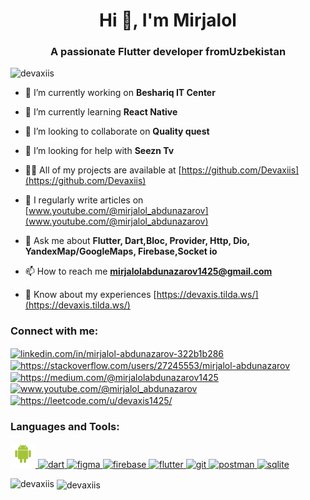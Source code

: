 <h1 align="center">Hi 👋, I'm Mirjalol</h1>
<h3 align="center">A passionate Flutter developer fromUzbekistan</h3>

<p align="left"> <img src="https://komarev.com/ghpvc/?username=devaxiis&label=Profile%20views&color=0e75b6&style=flat" alt="devaxiis" /> </p>

- 🔭 I’m currently working on **Beshariq IT Center**

- 🌱 I’m currently learning **React Native**

- 👯 I’m looking to collaborate on **Quality quest**

- 🤝 I’m looking for help with **Seezn Tv**

- 👨‍💻 All of my projects are available at [https://github.com/Devaxiis](https://github.com/Devaxiis)

- 📝 I regularly write articles on [www.youtube.com/@mirjalol_abdunazarov](www.youtube.com/@mirjalol_abdunazarov)

- 💬 Ask me about **Flutter, Dart,Bloc, Provider, Http, Dio, YandexMap/GoogleMaps, Firebase,Socket io**

- 📫 How to reach me **mirjalolabdunazarov1425@gmail.com**

- 📄 Know about my experiences [https://devaxis.tilda.ws/](https://devaxis.tilda.ws/)

<h3 align="left">Connect with me:</h3>
<p align="left">
<a href="https://linkedin.com/in/linkedin.com/in/mirjalol-abdunazarov-322b1b286" target="blank"><img align="center" src="https://raw.githubusercontent.com/rahuldkjain/github-profile-readme-generator/master/src/images/icons/Social/linked-in-alt.svg" alt="linkedin.com/in/mirjalol-abdunazarov-322b1b286" height="30" width="40" /></a>
<a href="https://stackoverflow.com/users/https://stackoverflow.com/users/27245553/mirjalol-abdunazarov" target="blank"><img align="center" src="https://raw.githubusercontent.com/rahuldkjain/github-profile-readme-generator/master/src/images/icons/Social/stack-overflow.svg" alt="https://stackoverflow.com/users/27245553/mirjalol-abdunazarov" height="30" width="40" /></a>
<a href="https://medium.com/https://medium.com/@mirjalolabdunazarov1425" target="blank"><img align="center" src="https://raw.githubusercontent.com/rahuldkjain/github-profile-readme-generator/master/src/images/icons/Social/medium.svg" alt="https://medium.com/@mirjalolabdunazarov1425" height="30" width="40" /></a>
<a href="https://www.youtube.com/c/www.youtube.com/@mirjalol_abdunazarov" target="blank"><img align="center" src="https://raw.githubusercontent.com/rahuldkjain/github-profile-readme-generator/master/src/images/icons/Social/youtube.svg" alt="www.youtube.com/@mirjalol_abdunazarov" height="30" width="40" /></a>
<a href="https://www.leetcode.com/https://leetcode.com/u/devaxis1425/" target="blank"><img align="center" src="https://raw.githubusercontent.com/rahuldkjain/github-profile-readme-generator/master/src/images/icons/Social/leet-code.svg" alt="https://leetcode.com/u/devaxis1425/" height="30" width="40" /></a>
</p>

<h3 align="left">Languages and Tools:</h3>
<p align="left"> <a href="https://developer.android.com" target="_blank" rel="noreferrer"> <img src="https://raw.githubusercontent.com/devicons/devicon/master/icons/android/android-original-wordmark.svg" alt="android" width="40" height="40"/> </a> <a href="https://dart.dev" target="_blank" rel="noreferrer"> <img src="https://www.vectorlogo.zone/logos/dartlang/dartlang-icon.svg" alt="dart" width="40" height="40"/> </a> <a href="https://www.figma.com/" target="_blank" rel="noreferrer"> <img src="https://www.vectorlogo.zone/logos/figma/figma-icon.svg" alt="figma" width="40" height="40"/> </a> <a href="https://firebase.google.com/" target="_blank" rel="noreferrer"> <img src="https://www.vectorlogo.zone/logos/firebase/firebase-icon.svg" alt="firebase" width="40" height="40"/> </a> <a href="https://flutter.dev" target="_blank" rel="noreferrer"> <img src="https://www.vectorlogo.zone/logos/flutterio/flutterio-icon.svg" alt="flutter" width="40" height="40"/> </a> <a href="https://git-scm.com/" target="_blank" rel="noreferrer"> <img src="https://www.vectorlogo.zone/logos/git-scm/git-scm-icon.svg" alt="git" width="40" height="40"/> </a> <a href="https://postman.com" target="_blank" rel="noreferrer"> <img src="https://www.vectorlogo.zone/logos/getpostman/getpostman-icon.svg" alt="postman" width="40" height="40"/> </a> <a href="https://www.sqlite.org/" target="_blank" rel="noreferrer"> <img src="https://www.vectorlogo.zone/logos/sqlite/sqlite-icon.svg" alt="sqlite" width="40" height="40"/> </a> </p>

<p><img align="left" src="https://github-readme-stats.vercel.app/api/top-langs?username=devaxiis&show_icons=true&locale=en&layout=compact" alt="devaxiis" /></p>

<p>&nbsp;<img align="center" src="https://github-readme-stats.vercel.app/api?username=devaxiis&show_icons=true&locale=en" alt="devaxiis" /></p>
